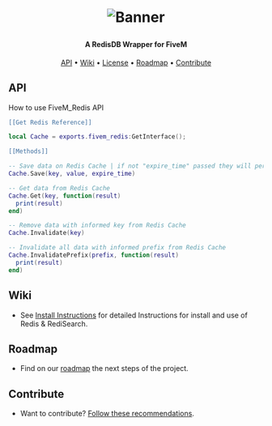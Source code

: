 <h1 align="center">

![Banner](https://raw.githubusercontent.com/Santagain/fivem_redis/main/banner.png)

</h1>

<h4 align="center">A RedisDB Wrapper for FiveM</h4>

<p align="center">
  <a href="#API">API</a> •
  <a href="#Wiki">Wiki</a> •
  <a href="#License">License</a> •
  <a href="#Roadmap">Roadmap</a> •
  <a href="#Contribute">Contribute</a>
</p>

## API

How to use FiveM_Redis API

```lua
[[Get Redis Reference]]

local Cache = exports.fivem_redis:GetInterface();

[[Methods]]

-- Save data on Redis Cache | if not "expire_time" passed they will persistent
Cache.Save(key, value, expire_time)

-- Get data from Redis Cache
Cache.Get(key, function(result)
  print(result)
end)

-- Remove data with informed key from Redis Cache
Cache.Invalidate(key)

-- Invalidate all data with informed prefix from Redis Cache
Cache.InvalidatePrefix(prefix, function(result)
  print(result)
end)

```




## Wiki

- See [Install Instructions](https://github.com/Santagain/fivem_redis/wiki) for detailed Instructions for install and use of Redis & RediSearch.

## Roadmap

- Find on our [roadmap](https://github.com/Santagain/fivem_redis/projects/1) the next steps of the project.

## Contribute

- Want to contribute? [Follow these recommendations](https://github.com/Santagain/fivem_redis/blob/main/CONTRIBUTING.md).
